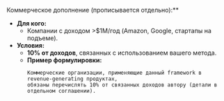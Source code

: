 Коммерческое дополнение (прописывается отдельно):**  
- **Для кого:**  
  - Компании с доходом >$1M/год (Amazon, Google, стартапы на подъеме).  
- **Условия:**  
  - **10% от доходов**, связанных с использованием вашего метода.  
  - **Пример формулировки:**  
    ```plaintext
    Коммерческие организации, применяющие данный framework в revenue-generating продуктах, 
    обязаны перечислять 10% от связанных доходов автору (детали в отдельном соглашении).
    ```  
